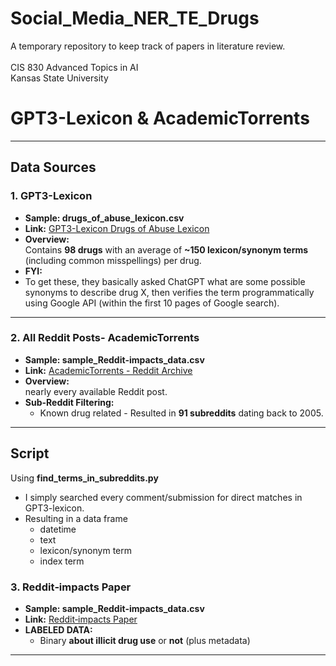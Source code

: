 # Social_Media_NER_TE_Drugs
A temporary repository to keep track of papers in literature review. <br> <br>
CIS 830 Advanced Topics in AI  <br>
Kansas State University <br>

# GPT3-Lexicon & AcademicTorrents 
---

## Data Sources

### 1. GPT3-Lexicon
- **Sample: drugs_of_abuse_lexicon.csv**  
- **Link:** [GPT3-Lexicon Drugs of Abuse Lexicon](https://github.com/kristycarp/gpt3-lexicon/blob/main/lexicon/drugs_of_abuse_lexicon.tsv)
- **Overview:**  
  Contains **98 drugs** with an average of **~150 lexicon/synonym terms** (including common misspellings) per drug.
- **FYI:**  
-	To get these, they basically asked ChatGPT what are some possible synonyms to describe drug X, then verifies the term programmatically using Google API (within the first 10 pages of Google search).

---

### 2. All Reddit Posts- AcademicTorrents
- **Sample: sample_Reddit‐impacts_data.csv**  
- **Link:** [AcademicTorrents - Reddit Archive](https://academictorrents.com/details/ba051999301b109eab37d16f027b3f49ade2de13)
- **Overview:**  
 nearly every available Reddit post.
- **Sub-Reddit Filtering:**
  - Known drug related - Resulted in **91 subreddits** dating back to 2005.

---

## Script 
Using **find_terms_in_subreddits.py**
- I simply searched every comment/submission for direct matches in GPT3-lexicon.
- Resulting in a data frame
  - datetime
  - text
  - lexicon/synonym term
  - index term


### 3. Reddit‐impacts  Paper
- **Sample: sample_Reddit‐impacts_data.csv**  
- **Link:** [Reddit‐impacts Paper](https://arxiv.org/abs/2405.06145) 
- **LABELED DATA:**
  - Binary **about illicit drug use** or **not** (plus metadata)


---


